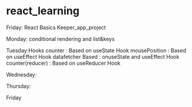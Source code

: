 # react_learning

Friday: React Basics
Keeper_app_project

Monday:
conditional rendering and list&keys

Tuesday:Hooks
counter : Based on useState Hook
mousePosition : Based on useEffect Hook
datafetcher Based : onuseState and useEffect Hook
counter(reducer) : Based on useReducer Hook

Wednesday:

Thursday:

Friday
